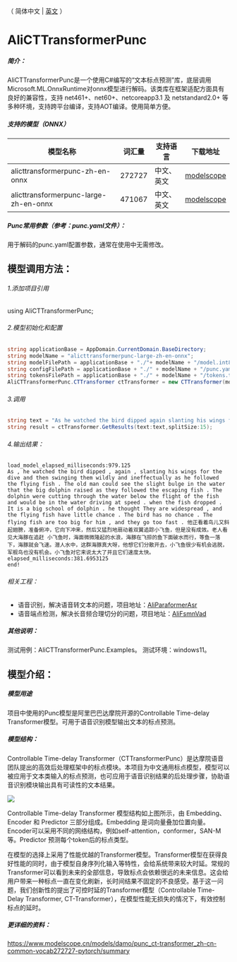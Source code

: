 （ 简体中文  | [英文](README.md) ）

# AliCTTransformerPunc
##### 简介：

AliCTTransformerPunc是一个使用C#编写的“文本标点预测”库，底层调用Microsoft.ML.OnnxRuntime对onnx模型进行解码。该类库在框架适配方面具有良好的兼容性，支持 net461+、net60+、netcoreapp3.1 及 netstandard2.0+ 等多种环境，支持跨平台编译，支持AOT编译。使用简单方便。

##### 支持的模型（ONNX）
|  模型名称 |词汇量|  支持语言 | 下载地址  |
| ------------ | ------------ | ------------ | ------------ |
| alicttransformerpunc-zh-en-onnx  |272727|  中文、英文 | [modelscope](https://www.modelscope.cn/models/manyeyes/alicttransformerpunc-zh-en-onnx "modelscope")  |
|  alicttransformerpunc-large-zh-en-onnx |471067|  中文、英文 | [modelscope](https://www.modelscope.cn/models/manyeyes/alicttransformerpunc-large-zh-en-onnx "modelscope")  |

##### Punc常用参数（参考：punc.yaml文件）：
用于解码的punc.yaml配置参数，通常在使用中无需修改。

## 模型调用方法：

###### 1.添加项目引用
using AliCTTransformerPunc;

###### 2.模型初始化和配置
```csharp
string applicationBase = AppDomain.CurrentDomain.BaseDirectory;
string modelName = "alicttransformerpunc-large-zh-en-onnx";
string modelFilePath = applicationBase + "./"+ modelName + "/model.int8.onnx";
string configFilePath = applicationBase + "./" + modelName + "/punc.yaml";
string tokensFilePath = applicationBase + "./" + modelName + "/tokens.txt";
AliCTTransformerPunc.CTTransformer ctTransformer = new CTTransformer(modelFilePath, configFilePath, tokensFilePath);
```
###### 3.调用
```csharp
string text = "As he watched the bird dipped again slanting his wings for the dive and then swinging them wildly and ineffectually as he followed the flying fish The old man could see the slight bulge in the water that the big dolphin raised as they followed the escaping fish The dolphin were cutting through the water below the flight of the fish and would be in the water driving at speed when the fish dropped It is a big school of dolphin he thought They are widespread and the flying fish have little chance The bird has no chance The flying fish are too big for him and they go too fast 他正看着鸟儿又斜起翅 膀准备俯冲它向下冲来然后又猛烈地扇动着双翼追踪小飞鱼但是没有成效老人看见大海豚在追赶小飞鱼时海面微微隆起的水浪海豚在飞掠的鱼下面破水而行等鱼一落下海豚就会飞速潜人水中这群海豚真大呀他想它们分散开去小飞鱼很少有机会逃脱军舰鸟也没有机会小飞鱼对它来说太大了并且它们速度太快";
string result = ctTransformer.GetResults(text:text,splitSize:15);
```
###### 4.输出结果：
```
load_model_elapsed_milliseconds:979.125
As , he watched the bird dipped , again , slanting his wings for the dive and then swinging them wildly and ineffectually as he followed the flying fish . The old man could see the slight bulge in the water that the big dolphin raised as they followed the escaping fish . The dolphin were cutting through the water below the flight of the fish and would be in the water driving at speed . when the fish dropped . It is a big school of dolphin . he thought They are widespread , and the flying fish have little chance . The bird has no chance . The flying fish are too big for him , and they go too fast . 他正看着鸟儿又斜起翅膀，准备俯冲，它向下冲来，然后又猛烈地扇动着双翼追踪小飞鱼，但是没有成效。老人看见大海豚在追赶 小飞鱼时，海面微微隆起的水浪，海豚在飞掠的鱼下面破水而行，等鱼一落下，海豚就会飞速。潜人水中，这群海豚真大呀，他想它们分散开去，小飞鱼很少有机会逃脱，军舰鸟也没有机会。小飞鱼对它来说太大了并且它们速度太快。
elapsed_milliseconds:381.6953125
end!
```

###### 相关工程：
* 语音识别，解决语音转文本的问题，项目地址：[AliParaformerAsr](https://github.com/manyeyes/AliParaformerAsr "AliParaformerAsr") 
* 语音端点检测，解决长音频合理切分的问题，项目地址：[AliFsmnVad](https://github.com/manyeyes/AliFsmnVad "AliFsmnVad") 

##### 其他说明：
测试用例：AliCTTransformerPunc.Examples。
测试环境：windows11。

## 模型介绍：
##### 模型用途
项目中使用的Punc模型是阿里巴巴达摩院开源的Controllable Time-delay Transformer模型。可用于语音识别模型输出文本的标点预测。

##### 模型结构：
Controllable Time-delay Transformer（CTTransformerPunc）是达摩院语音团队提出的高效后处理框架中的标点模块。本项目为中文通用标点模型，模型可以被应用于文本类输入的标点预测，也可应用于语音识别结果的后处理步骤，协助语音识别模块输出具有可读性的文本结果。

![](https://www.modelscope.cn/api/v1/models/damo/punc_ct-transformer_zh-cn-common-vocab272727-pytorch/repo?Revision=master&FilePath=fig/struct.png&View=true)

Controllable Time-delay Transformer 模型结构如上图所示，由 Embedding、Encoder 和 Predictor 三部分组成。Embedding 是词向量叠加位置向量。Encoder可以采用不同的网络结构，例如self-attention，conformer，SAN-M等。Predictor 预测每个token后的标点类型。

在模型的选择上采用了性能优越的Transformer模型。Transformer模型在获得良好性能的同时，由于模型自身序列化输入等特性，会给系统带来较大时延。常规的Transformer可以看到未来的全部信息，导致标点会依赖很远的未来信息。这会给用户带来一种标点一直在变化刷新，长时间结果不固定的不良感受。基于这一问题，我们创新性的提出了可控时延的Transformer模型（Controllable Time-Delay Transformer, CT-Transformer），在模型性能无损失的情况下，有效控制标点的延时。

##### 更详细的资料：
https://www.modelscope.cn/models/damo/punc_ct-transformer_zh-cn-common-vocab272727-pytorch/summary
